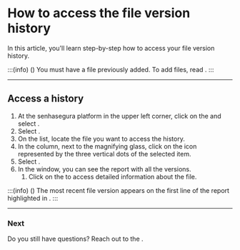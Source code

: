 # How to access the file version history 

In this article, you'll learn step-by-step how to access your file version history.

:::(info) ()
You must have a file previously added. To add files, read .
:::
***
## Access a history

1. At the senhasegura platform in the upper left corner, click on the  and select .
2. Select . 
3. On the list, locate the file you want to access the history.
4. In the  column, next to the magnifying glass, click on the icon represented by the three vertical dots  of the selected item.
5. Select .
6. In the  window, you can see the report with all the versions.
    1. Click on the  to access detailed information about the file.

:::(info) ()
The most recent file version appears on the first line of the report highlighted in .
:::
***
### Next



 Do you still have questions? Reach out to the .